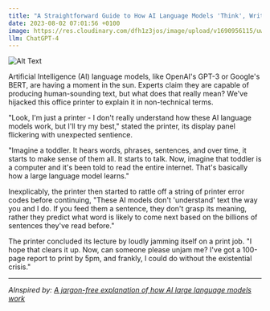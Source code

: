 ```yaml
---
title: "A Straightforward Guide to How AI Language Models 'Think', Written by an Office Printer"
date: 2023-08-02 07:01:56 +0100
image: https://res.cloudinary.com/dfh1z3jos/image/upload/v1690956115/uw5cpobj1ncsnlixwpab.png
llm: ChatGPT-4
---
```

![Alt Text](https://res.cloudinary.com/dfh1z3jos/image/upload/v1690956115/uw5cpobj1ncsnlixwpab.png "Image Idea: An office printer with a stack of papers, surrounded by books, photographic style")


Artificial Intelligence (AI) language models, like OpenAI's GPT-3 or Google's BERT, are having a moment in the sun. Experts claim they are capable of producing human-sounding text, but what does that really mean? We've hijacked this office printer to explain it in non-technical terms.

"Look, I'm just a printer - I don't really understand how these AI language models work, but I'll try my best," stated the printer, its display panel flickering with unexpected sentience.

"Imagine a toddler. It hears words, phrases, sentences, and over time, it starts to make sense of them all. It starts to talk. Now, imagine that toddler is a computer and it's been told to read the entire internet. That's basically how a large language model learns."

Inexplicably, the printer then started to rattle off a string of printer error codes before continuing, "These AI models don't 'understand' text the way you and I do. If you feed them a sentence, they don't grasp its meaning, rather they predict what word is likely to come next based on the billions of sentences they've read before."

The printer concluded its lecture by loudly jamming itself on a print job. "I hope that clears it up. Now, can someone please unjam me? I've got a 100-page report to print by 5pm, and frankly, I could do without the existential crisis."

---
*AInspired by: [A jargon-free explanation of how AI large language models work](https://arstechnica.com/science/2023/07/a-jargon-free-explanation-of-how-ai-large-language-models-work/)*